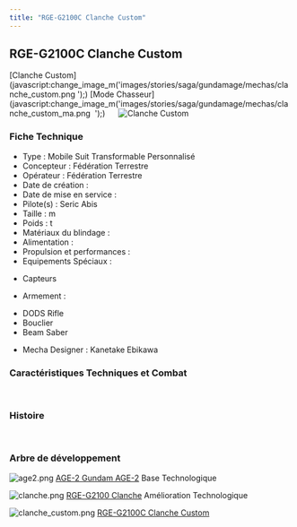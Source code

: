```yaml
---
title: "RGE-G2100C Clanche Custom"
---
```


RGE-G2100C Clanche Custom
-------------------------

[Clanche Custom](javascript:change_image_m('images/stories/saga/gundamage/mechas/clanche_custom.png
');) [Mode Chasseur](javascript:change_image_m('images/stories/saga/gundamage/mechas/clanche_custom_ma.png 
');)      ![
Clanche Custom](/images/stories/saga/gundamage/mechas/clanche_custom.png
)    
### Fiche Technique


- Type : Mobile Suit Transformable Personnalisé  
- Concepteur : Fédération Terrestre  
- Opérateur : Fédération Terrestre  
- Date de création :   
- Date de mise en service :   
- Pilote(s) : Seric Abis  
- Taille : m   
- Poids : t   
- Matériaux du blindage :   
- Alimentation :   
- Propulsion et performances :   
- Equipements Spéciaux :


* Capteurs


- Armement :


* DODS Rifle
* Bouclier
* Beam Saber


- Mecha Designer : Kanetake Ebikawa


### Caractéristiques Techniques et Combat


 


### Histoire


 


### Arbre de développement




![age2.png](/images/stories/saga/gundamage/mechas/mini/age2.png)
[AGE-2 Gundam AGE-2](ag/gundam-age/age-2-gundam-age-2.html)
Base Technologique


![clanche.png](/images/stories/saga/gundamage/mechas/mini/clanche.png)
[RGE-G2100 Clanche](ag/gundam-age/rge-g2100-clanche.html)
Amélioration Technologique


![clanche_custom.png](/images/stories/saga/gundamage/mechas/mini/clanche_custom.png)
[RGE-G2100C Clanche Custom](ag/gundam-age/clanche-custom.html)

